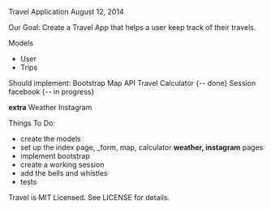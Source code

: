 Travel Application August 12, 2014

Our Goal: 
  Create a Travel App that helps a user keep track of their travels.

Models
  * User
  * Trips

Should implement:
  Bootstrap
  Map API
  Travel Calculator {-- done}
  Session facebook {-- in progress}

  **extra**
  Weather
  Instagram


Things To Do:
  * create the models
  * set up the index page, _form, map, calculator **weather, instagram** pages
  * implement bootstrap
  * create a working session
  * add the bells and whistles
  * tests

Travel is MIT Licensed. See LICENSE for details.